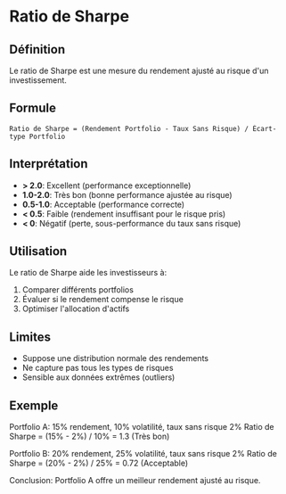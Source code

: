 # Ratio de Sharpe

## Définition
Le ratio de Sharpe est une mesure du rendement ajusté au risque d'un investissement.

## Formule
```
Ratio de Sharpe = (Rendement Portfolio - Taux Sans Risque) / Écart-type Portfolio
```

## Interprétation
- **> 2.0**: Excellent (performance exceptionnelle)
- **1.0-2.0**: Très bon (bonne performance ajustée au risque)
- **0.5-1.0**: Acceptable (performance correcte)
- **< 0.5**: Faible (rendement insuffisant pour le risque pris)
- **< 0**: Négatif (perte, sous-performance du taux sans risque)

## Utilisation
Le ratio de Sharpe aide les investisseurs à:
1. Comparer différents portfolios
2. Évaluer si le rendement compense le risque
3. Optimiser l'allocation d'actifs

## Limites
- Suppose une distribution normale des rendements
- Ne capture pas tous les types de risques
- Sensible aux données extrêmes (outliers)

## Exemple
Portfolio A: 15% rendement, 10% volatilité, taux sans risque 2%
Ratio de Sharpe = (15% - 2%) / 10% = 1.3 (Très bon)

Portfolio B: 20% rendement, 25% volatilité, taux sans risque 2%
Ratio de Sharpe = (20% - 2%) / 25% = 0.72 (Acceptable)

Conclusion: Portfolio A offre un meilleur rendement ajusté au risque.
